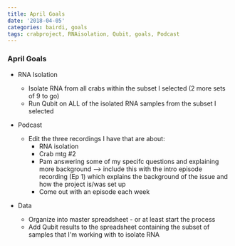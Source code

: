 ```yaml
---
title: April Goals
date: '2018-04-05'
categories: bairdi, goals
tags: crabproject, RNAisolation, Qubit, goals, Podcast
---
```


### April Goals

- RNA Isolation
  - Isolate RNA from all crabs within the subset I selected (2 more sets of 9 to go)
  - Run Qubit on ALL of the isolated RNA samples from the subset I selected
  
- Podcast
  - Edit the three recordings I have that are about:
    - RNA isolation
    - Crab mtg #2
    - Pam answering some of my specifc questions and explaining more background --> include this with the intro episode recording (Ep 1) which explains the background of the issue and how the project is/was set up
    - Come out with an episode each week
    
- Data
  - Organize into master spreadsheet - or at least start the process
  - Add Qubit results to the spreadsheet containing the subset of samples that I'm working with to isolate RNA
  
    
 
    
     
